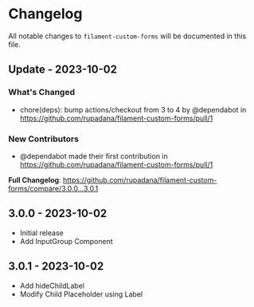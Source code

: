 # Changelog

All notable changes to `filament-custom-forms` will be documented in this file.

## Update - 2023-10-02

### What's Changed

- chore(deps): bump actions/checkout from 3 to 4 by @dependabot in https://github.com/rupadana/filament-custom-forms/pull/1

### New Contributors

- @dependabot made their first contribution in https://github.com/rupadana/filament-custom-forms/pull/1

**Full Changelog**: https://github.com/rupadana/filament-custom-forms/compare/3.0.0...3.0.1

## 3.0.0 - 2023-10-02

- Initial release
- Add InputGroup Component

## 3.0.1 - 2023-10-02

- Add hideChildLabel
- Modify Child Placeholder using Label

